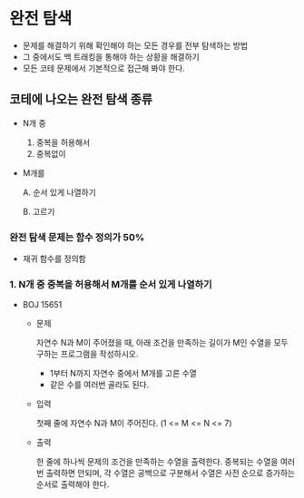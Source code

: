 # 완전 탐색

* 문제를 해결하기 위해 확인해야 하는 모든 경우를 전부 탐색하는 방법
* 그 중에서도 백 트래킹을 통해야 하는 상황을 해결하기
* 모든 코테 문제에서 기본적으로 접근해 봐야 한다.



## 코테에 나오는 완전 탐색 종류

* N개 중

  1. 중복을 허용해서
  2. 중복없이

* M개를

  A. 순서 있게 나열하기

  B. 고르기



### 완전 탐색 문제는 함수 정의가 50%

* 재귀 함수를 정의함



### 1. N개 중 중복을 허용해서 M개를 순서 있게 나열하기

* BOJ 15651

  * 문제

    자연수 N과 M이 주어졌을 때, 아래 조건을 만족하는 길이가 M인 수열을 모두 구하는 프로그램을 작성하시오.

    * 1부터 N까지 자연수 중에서 M개를 고른 수열
    * 같은 수를 여러번 골라도 된다.

  * 입력

    첫째 줄에 자연수 N과 M이 주어진다. (1 <= M <= N <= 7)

  * 출력

    한 줄에 하나씩 문제의 조건을 만족하는 수열을 출력한다. 중복되는 수열을 여러번 출력하면 안되며, 각 수열은 공백으로 구분해서 수열은 사전 순으로 증가하는 순서로 출력해야 한다.

  

